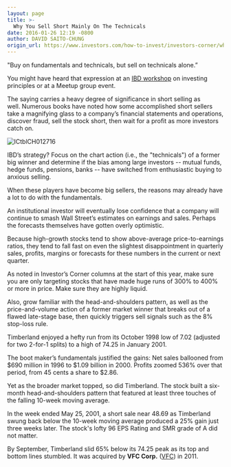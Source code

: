 ```yaml
---
layout: page
title: >-
  Why You Sell Short Mainly On The Technicals
date: 2016-01-26 12:19 -0800
author: DAVID SAITO-CHUNG
origin_url: https://www.investors.com/how-to-invest/investors-corner/why-you-sell-short-mainly-on-the-technicals/
---
```


"Buy on fundamentals and technicals, but sell on technicals alone.”

You might have heard that expression at an [IBD workshop](https://www.investors.com/products/how-to-make-money-in-stocks-workshop-series/beginning-strategies-for-successful-investing/) on investing principles or at a Meetup group event.

The saying carries a heavy degree of significance in short selling as well. Numerous books have noted how some accomplished short sellers take a magnifying glass to a company’s financial statements and operations, discover fraud, sell the stock short, then wait for a profit as more investors catch on.

![ICtblCH012716](https://www.investors.com/wp-content/uploads/2016/01/ICtblCH012716.jpg)

IBD’s strategy? Focus on the chart action (i.e., the "technicals") of a former big winner and determine if the bias among large investors -- mutual funds, hedge funds, pensions, banks -- have switched from enthusiastic buying to anxious selling.

When these players have become big sellers, the reasons may already have a lot to do with the fundamentals.

An institutional investor will eventually lose confidence that a company will continue to smash Wall Street’s estimates on earnings and sales. Perhaps the forecasts themselves have gotten overly optimistic.

Because high-growth stocks tend to show above-average price-to-earnings ratios, they tend to fall fast on even the slightest disappointment in quarterly sales, profits, margins or forecasts for these numbers in the current or next quarter.

As noted in Investor’s Corner columns at the start of this year, make sure you are only targeting stocks that have made huge runs of 300% to 400% or more in price. Make sure they are highly liquid.

Also, grow familiar with the head-and-shoulders pattern, as well as the price-and-volume action of a former market winner that breaks out of a flawed late-stage base, then quickly triggers sell signals such as the 8% stop-loss rule.

Timberland enjoyed a hefty run from its October 1998 low of 7.02 (adjusted for two 2-for-1 splits) to a high of 74.25 in January 2001.

The boot maker’s fundamentals justified the gains: Net sales ballooned from \$690 million in 1996 to \$1.09 billion in 2000. Profits zoomed 536% over that period, from 45 cents a share to \$2.86.

Yet as the broader market topped, so did Timberland. The stock built a six-month head-and-shoulders pattern that featured at least three touches of the falling 10-week moving average.

In the week ended May 25, 2001, a short sale near 48.69 as Timberland swung back below the 10-week moving average produced a 25% gain just three weeks later. The stock's lofty 96 EPS Rating and SMR grade of A did not matter.

By September, Timberland slid 65% below its 74.25 peak as its top and bottom lines stumbled. It was acquired by **VFC Corp.** ([VFC](https://research.investors.com/quote.aspx?symbol=VFC)) in 2011.
